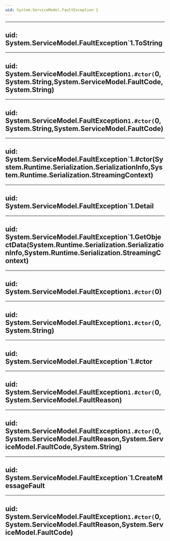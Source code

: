 ```yaml
---
uid: System.ServiceModel.FaultException`1
---
```


---
uid: System.ServiceModel.FaultException`1.ToString
---

---
uid: System.ServiceModel.FaultException`1.#ctor(`0,System.String,System.ServiceModel.FaultCode,System.String)
---

---
uid: System.ServiceModel.FaultException`1.#ctor(`0,System.String,System.ServiceModel.FaultCode)
---

---
uid: System.ServiceModel.FaultException`1.#ctor(System.Runtime.Serialization.SerializationInfo,System.Runtime.Serialization.StreamingContext)
---

---
uid: System.ServiceModel.FaultException`1.Detail
---

---
uid: System.ServiceModel.FaultException`1.GetObjectData(System.Runtime.Serialization.SerializationInfo,System.Runtime.Serialization.StreamingContext)
---

---
uid: System.ServiceModel.FaultException`1.#ctor(`0)
---

---
uid: System.ServiceModel.FaultException`1.#ctor(`0,System.String)
---

---
uid: System.ServiceModel.FaultException`1.#ctor
---

---
uid: System.ServiceModel.FaultException`1.#ctor(`0,System.ServiceModel.FaultReason)
---

---
uid: System.ServiceModel.FaultException`1.#ctor(`0,System.ServiceModel.FaultReason,System.ServiceModel.FaultCode,System.String)
---

---
uid: System.ServiceModel.FaultException`1.CreateMessageFault
---

---
uid: System.ServiceModel.FaultException`1.#ctor(`0,System.ServiceModel.FaultReason,System.ServiceModel.FaultCode)
---
